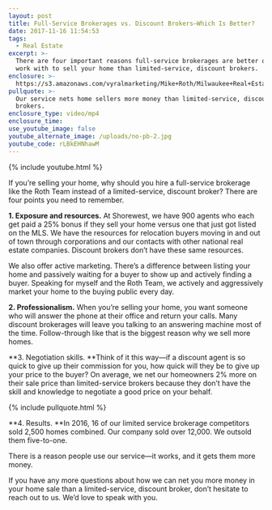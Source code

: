 ```yaml
---
layout: post
title: Full-Service Brokerages vs. Discount Brokers—Which Is Better?
date: 2017-11-16 11:54:53
tags:
  - Real Estate
excerpt: >-
  There are four important reasons full-service brokerages are better option to
  work with to sell your home than limited-service, discount brokers.
enclosure: >-
  https://s3.amazonaws.com/vyralmarketing/Mike+Roth/Milwaukee+Real+Estate-+Full-Service+Brokerages+vs.+Discount+BrokersWhich+Is+Better%253F.mp4
pullquote: >-
  Our service nets home sellers more money than limited-service, discount
  brokers.
enclosure_type: video/mp4
enclosure_time:
use_youtube_image: false
youtube_alternate_image: /uploads/no-pb-2.jpg
youtube_code: rLBkEHNhawM
---
```



{% include youtube.html %}

If you’re selling your home, why should you hire a full-service brokerage like the Roth Team instead of a limited-service, discount broker? There are four points you need to remember.

**1. Exposure and resources.** At Shorewest, we have 900 agents who each get paid a 25% bonus if they sell your home versus one that just got listed on the MLS. We have the resources for relocation buyers moving in and out of town through corporations and our contacts with other national real estate companies. Discount brokers don’t have these same resources.

We also offer active marketing. There’s a difference between listing your home and passively waiting for a buyer to show up and actively finding a buyer. Speaking for myself and the Roth Team, we actively and aggressively market your home to the buying public every day.

**2. Professionalism.** When you’re selling your home, you want someone who will answer the phone at their office and return your calls. Many discount brokerages will leave you talking to an answering machine most of the time. Follow-through like that is the biggest reason why we sell more homes.

**3. Negotiation skills.&nbsp;**Think of it this way—if a discount agent is so quick to give up their commission for you, how quick will they be to give up your price to the buyer? On average, we net our homeowners 2% more on their sale price than limited-service brokers because they don’t have the skill and knowledge to negotiate a good price on your behalf.

{% include pullquote.html %}

**4. Results.&nbsp;**In 2016, 16 of our limited service brokerage competitors sold 2,500 homes combined. Our company sold over 12,000. We outsold them five-to-one.

There is a reason people use our service—it works, and it gets them more money.

If you have any more questions about how we can net you more money in your home sale than a limited-service, discount broker, don’t hesitate to reach out to us. We’d love to speak with you.